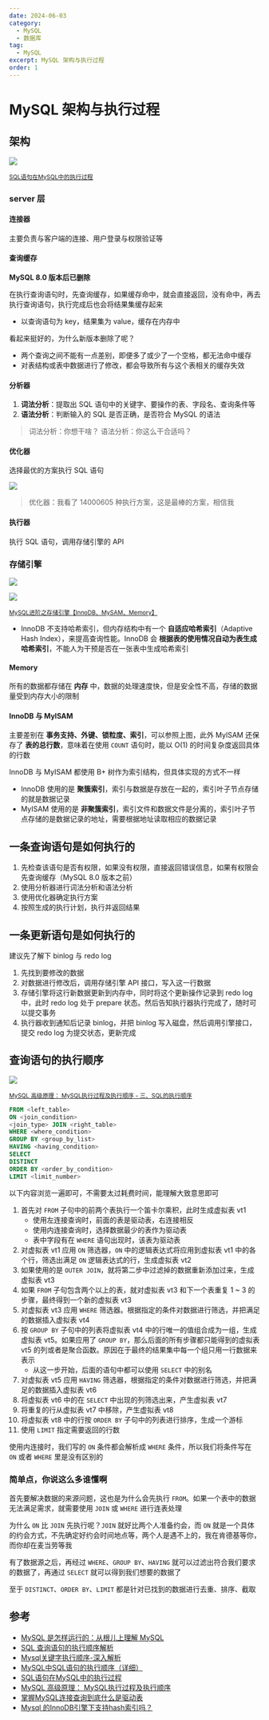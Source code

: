 ```yaml
---
date: 2024-06-03
category:
  - MySQL
  - 数据库
tag:
  - MySQL
excerpt: MySQL 架构与执行过程
order: 1
---
```


# MySQL 架构与执行过程

## 架构

![](./md.assets/mysql_structure.png)

<small>[SQL语句在MySQL中的执行过程](https://javaguide.cn/database/mysql/how-sql-executed-in-mysql.html)</small>

### server 层

#### 连接器

主要负责与客户端的连接、用户登录与权限验证等

#### 查询缓存

**MySQL 8.0 版本后已删除**

在执行查询语句时，先查询缓存，如果缓存命中，就会直接返回，没有命中，再去执行查询语句，执行完成后也会将结果集缓存起来

- 以查询语句为 key，结果集为 value，缓存在内存中

看起来挺好的，为什么新版本删除了呢？

- 两个查询之间不能有一点差别，即便多了或少了一个空格，都无法命中缓存
- 对表结构或表中数据进行了修改，都会导致所有与这个表相关的缓存失效

#### 分析器

1. **词法分析**：提取出 SQL 语句中的关键字、要操作的表、字段名、查询条件等
2. **语法分析**：判断输入的 SQL 是否正确，是否符合 MySQL 的语法

> 词法分析：你想干啥？
> 语法分析：你这么干合适吗？

#### 优化器

选择最优的方案执行 SQL 语句

![](./md.assets/dr_strange.jpg)

> 优化器：我看了 14000605 种执行方案，这是最棒的方案，相信我

#### 执行器

执行 SQL 语句，调用存储引擎的 API

### 存储引擎

![](./md.assets/all_engines.png)

![](./md.assets/engines.png)

<small>[MySQL进阶之存储引擎【InnoDB、MySAM、Memory】](https://blog.csdn.net/weixin_53041251/article/details/124241047)</small>

- InnoDB 不支持哈希索引，但内存结构中有一个 **自适应哈希索引**（Adaptive Hash Index），来提高查询性能。InnoDB 会 **根据表的使用情况自动为表生成哈希索引**，不能人为干预是否在一张表中生成哈希索引

#### Memory

所有的数据都存储在 **内存** 中，数据的处理速度快，但是安全性不高，存储的数据量受到内存大小的限制

#### InnoDB 与 MylSAM

主要差别在 **事务支持、外键、锁粒度、索引**，可以参照上图，此外 MylSAM 还保存了 **表的总行数**，意味着在使用 `COUNT` 语句时，能以 O(1) 的时间复杂度返回具体的行数

InnoDB 与 MyISAM 都使用 B+ 树作为索引结构，但具体实现的方式不一样

- InnoDB 使用的是 **聚簇索引**，索引与数据是存放在一起的，索引叶子节点存储的就是数据记录
- MyISAM 使用的是 **非聚簇索引**，索引文件和数据文件是分离的，索引叶子节点存储的是数据记录的地址，需要根据地址读取相应的数据记录

## 一条查询语句是如何执行的

1. 先检查该语句是否有权限，如果没有权限，直接返回错误信息，如果有权限会先查询缓存（MySQL 8.0 版本之前）
2. 使用分析器进行词法分析和语法分析
3. 使用优化器确定执行方案
4. 按照生成的执行计划，执行并返回结果

## 一条更新语句是如何执行的

建议先了解下 binlog 与 redo log

1. 先找到要修改的数据
2. 对数据进行修改后，调用存储引擎 API 接口，写入这一行数据
3. 存储引擎将这行新数据更新到内存中，同时将这个更新操作记录到 redo log 中，此时 redo log 处于 prepare 状态。然后告知执行器执行完成了，随时可以提交事务
4. 执行器收到通知后记录 binlog，并把 binlog 写入磁盘，然后调用引擎接口，提交 redo log 为提交状态，更新完成

## 查询语句的执行顺序

![](./md.assets/query_order.png)

<small>[MySQL 高级原理： MySQL执行过程及执行顺序 - 三、SQL的执行顺序](https://blog.csdn.net/wy971744839/article/details/130334447)</small>

```sql
FROM <left_table>
ON <join_condition>
<join_type> JOIN <right_table>
WHERE <where_condition>
GROUP BY <group_by_list>
HAVING <having_condition>
SELECT
DISTINCT
ORDER BY <order_by_condition>
LIMIT <limit_number>
```

以下内容浏览一遍即可，不需要太过耗费时间，能理解大致意思即可

1. 首先对 `FROM` 子句中的前两个表执行一个笛卡尔乘积，此时生成虚拟表 vt1
    - 使用左连接查询时，前面的表是驱动表，右连接相反
    - 使用内连接查询时，选择数据最少的表作为驱动表
    - 表中字段有在 `WHERE` 语句出现时，该表为驱动表
2. 对虚拟表 vt1 应用 `ON` 筛选器，`ON` 中的逻辑表达式将应用到虚拟表 vt1 中的各个行，筛选出满足 `ON` 逻辑表达式的行，生成虚拟表 vt2
3. 如果使用的是 `OUTER JOIN`，就将第二步中过滤掉的数据重新添加过来，生成虚拟表 vt3
4. 如果 `FROM` 子句包含两个以上的表，就对虚拟表 vt3 和下一个表重复 1 ~ 3 的步骤，最终得到一个新的虚拟表 vt3
5. 对虚拟表 vt3 应用 `WHERE` 筛选器。根据指定的条件对数据进行筛选，并把满足的数据插入虚拟表 vt4
6. 按 `GROUP BY` 子句中的列表将虚拟表 vt4 中的行唯一的值组合成为一组，生成虚拟表 vt5。如果应用了 `GROUP BY`，那么后面的所有步骤都只能得到的虚拟表 vt5 的列或者是聚合函数。原因在于最终的结果集中每一个组只用一行数据来表示
    - 从这一步开始，后面的语句中都可以使用 `SELECT` 中的别名
7. 对虚拟表 vt5 应用 `HAVING` 筛选器，根据指定的条件对数据进行筛选，并把满足的数据插入虚拟表 vt6
8. 将虚拟表 vt6 中的在 `SELECT` 中出现的列筛选出来，产生虚拟表 vt7
9. 将重复的行从虚拟表 vt7 中移除，产生虚拟表 vt8
10. 将虚拟表 vt8 中的行按 `ORDER BY` 子句中的列表进行排序，生成一个游标
11. 使用 `LIMIT` 指定需要返回的行数

使用内连接时，我们写的 `ON` 条件都会解析成 `WHERE` 条件，所以我们将条件写在 `ON` 或者 `WHERE` 里是没有区别的

### 简单点，你说这么多谁懂啊

首先要解决数据的来源问题，这也是为什么会先执行 `FROM`。如果一个表中的数据无法满足需求，就需要使用 `JOIN` 或 `WHERE` 进行连表处理

为什么 `ON` 比 `JOIN` 先执行呢？`JOIN` 就好比两个人准备约会，而 `ON` 就是一个具体的约会方式，不先确定好约会时间地点等，两个人是遇不上的，我在肯德基等你，而你却在麦当劳等我

有了数据源之后，再经过 `WHERE`、`GROUP BY`、`HAVING` 就可以过滤出符合我们要求的数据了，再通过 `SELECT` 就可以得到我们想要的数据了

至于 `DISTINCT`、`ORDER BY`、`LIMIT` 都是针对已找到的数据进行去重、排序、截取

## 参考

- [MySQL 是怎样运行的：从根儿上理解 MySQL](https://juejin.cn/book/6844733769996304392)
- [SQL 查询语句的执行顺序解析](https://learnku.com/articles/35655)
- [Mysql关键字执行顺序-深入解析](https://developer.aliyun.com/article/1131899)
- [MySQL中SQL语句的执行顺序（详细）](https://www.cnblogs.com/antLaddie/p/17175396.html)
- [SQL语句在MySQL中的执行过程](https://javaguide.cn/database/mysql/how-sql-executed-in-mysql.html)
- [MySQL 高级原理： MySQL执行过程及执行顺序](https://blog.csdn.net/wy971744839/article/details/130334447)
- [掌握MySQL连接查询到底什么是驱动表](https://www.cnblogs.com/sy270321/p/12760211.html)
- [Mysql 的InnoDB引擎下支持hash索引吗？](https://blog.csdn.net/w1014074794/article/details/105617884)
